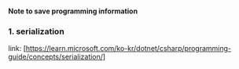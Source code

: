 #### Note to save programming information

### 1. serialization

link: [https://learn.microsoft.com/ko-kr/dotnet/csharp/programming-guide/concepts/serialization/]